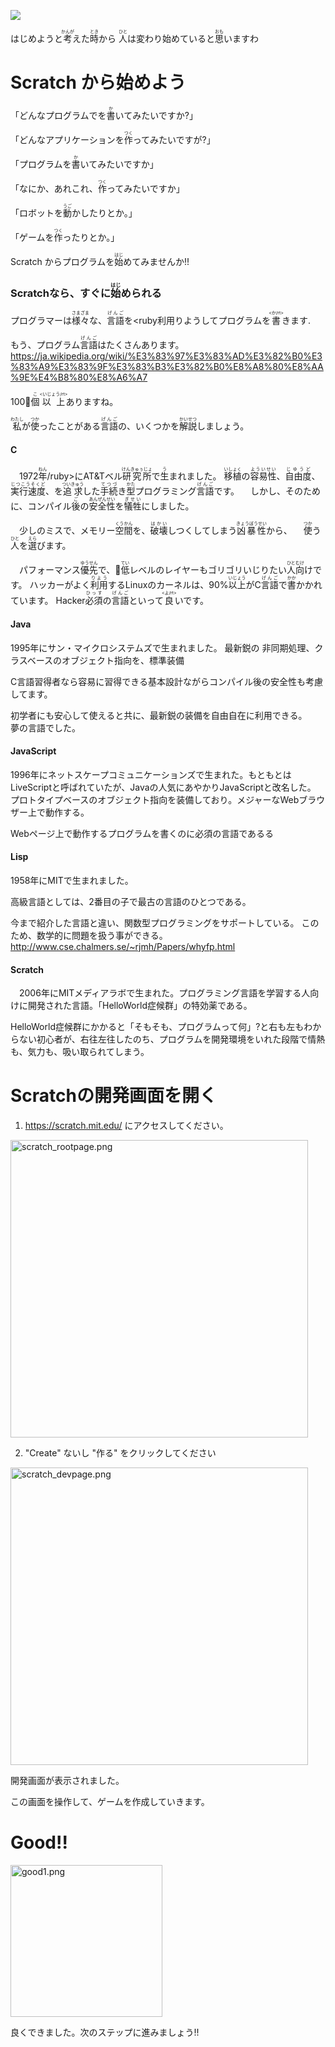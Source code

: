 ![](wizerd.png)


はじめようと<ruby>考<rt>かんが</rt></ruby>えた<ruby>時<rt>とき</rt></ruby>から <ruby>人<rt>ひと</rt></ruby>は<ruby>変</ruby>わり<ruby>始</ruby>めていると<ruby>思<rt>おも</rt></ruby>いますわ

# Scratch から<ruby>始</ruby>めよう
「どんなプログラムでを<ruby>書<rt>か</rt></ruby>いてみたいですか?」

「どんなアプリケーションを<ruby>作<rt>つく</rt></ruby>ってみたいですが?」

「プログラムを<ruby>書<rt>か</rt></ruby>いてみたいですか」

「なにか、あれこれ、<ruby>作<rt>つく</rt></ruby>ってみたいですか」

「ロボットを<ruby>動<rt>うご</rt></ruby>かしたりとか。」

「ゲームを<ruby>作<rt>つく</rt></ruby>ったりとか。」


 Scratch からプログラムを<ruby>始<rt>はじ</rt></ruby>めてみませんか!!


### Scratchなら、すぐに<ruby>始<rt>はじ</rt></ruby>められる
プログラマーは<ruby>様々<rt>さまざま</rt></ruby>な、<ruby>言語<rt>げんご</rt></ruby>を<ruby利用<rt>りよう</rt></ruby>してプログラムを<ruby>書<rt><か/rt></ruby>きます.

もう、プログラム<ruby>言語<rt>げんご</rt></ruby>はたくさんあります。
https://ja.wikipedia.org/wiki/%E3%83%97%E3%83%AD%E3%82%B0%E3%83%A9%E3%83%9F%E3%83%B3%E3%82%B0%E8%A8%80%E8%AA%9E%E4%B8%80%E8%A6%A7

100<ruby>個<rt>こ</rt></ruby><ruby>以上<rt><いじょう/rt></ruby>ありますね。


<ruby>私<rt>わたし</rt></ruby>が<ruby>使<rt>つか</rt></ruby>ったことがある<ruby>言語<rt>げんご</rt></ruby>の、いくつかを<ruby>解説<rt>かいせつ</rt></ruby>しましょう。

#### C
　1972<ruby>年<rt>ねん</rt>/ruby>にAT&Tベル<ruby>研究所<rt>けんきゅぅじょ</rt></ruby>で<ruby>生<rt>う</rt></ruby>まれました。
  <ruby>移植<rt>いしょく</rt></ruby>の<ruby>容易性<rt>よういせい</rt></ruby>、<ruby>自由度<rt>じゆうど</rt></ruby>、<ruby>実行速度<rt>じつこうそくど</rt></ruby>、を<ruby>追求<rt>ついきゅう</rt></ruby>した<ruby>手続<rt>てつづ</rt></ruby>き<ruby>型<rt>かた</rt></ruby>プログラミング<ruby>言語<rt>げんご</rt></ruby>です。
　しかし、そのために、コンパイル<ruby>後<rt>ご</rt></ruby>の<ruby>安全性<rt>あんぜんせい</rt></ruby>を<ruby>犠牲<rt>ぎせい</rt></ruby>にしました。

　少しのミスで、メモリー<ruby>空間<rt>くうかん</rt></ruby>を、<ruby>破壊<rt>はかい</rt></ruby>しつくしてしまう<ruby>凶暴性<rt>きょうぼうせい</rt></ruby>から、
　<ruby>使<rt>つか</rt></ruby>う<ruby>人<rt>ひと</rt></ruby>を<ruby>選<rt>えら</rt></ruby>びます。

　パフォーマンス<ruby>優先<rt>ゆうせん</rt></ruby>で、<ruby>低<rt>てい</rt></ruby>レベルのレイヤーもゴリゴリいじりたい<ruby>人向<rt>ひとむけ</rt></ruby>けです。
  ハッカーがよく<ruby>利用<rt>りよう</rt></ruby>するLinuxのカーネルは、90%<ruby>以上<rt>いじょう</rt></ruby>がC<ruby>言語<rt>げんご</rt></ruby>で<ruby>書<rt>かか</rt></ruby>かかれています。
  Hacker<ruby>必須<rt>ひっす</rt></ruby>の<ruby>言語<rt>げんご</rt></ruby>といって<ruby>良<rt><よ/rt></ruby>いです。

#### Java
 1995年にサン・マイクロシステムズで生まれました。
 <ruby>最新鋭</ruby>の <ruby>非同期処理</ruby>、クラスベースのオブジェクト<ruby>指向</ruby>を、<ruby>標準装備</ruby>

 C<ruby>言語</ruby><ruby>習得者</ruby>なら<ruby>容易</ruby>に<ruby>習得</ruby>できる<ruby>基本設計</ruby>ながらコンパイル<ruby>後</ruby>の<ruby>安全性</ruby>も<ruby>考慮</ruby>してます。

 <ruby>初学者</ruby>にも<ruby>安心</ruby>して<ruby>使</ruby>えると<ruby>共</ruby>に、<ruby>最新鋭</ruby>の<ruby>装備</ruby>を<ruby>自由自在</ruby>に<ruby>利用</ruby>できる。
　<ruby>夢</ruby>の<ruby>言語</ruby>でした。

#### JavaScript
 1996<ruby>年</ruby>にネットスケープコミュニケーションズで<ruby>生</ruby>まれた。もともとはLiveScriptと<ruby>呼</ruby>ばれていたが、Javaの<ruby>人気</ruby>にあやかりJavaScriptと<ruby>改名</ruby>した。
 プロトタイプベースのオブジェクト<ruby>指向</ruby>を<ruby>装備</ruby>しており。メジャーなWebブラウザー<ruby>上</ruby>で<ruby>動作</ruby>する。

 Webページ<ruby>上</ruby>で<ruby>動作</ruby>するプログラムを<ruby>書</ruby>くのに<ruby>必須</ruby>の<ruby>言語</ruby>であるる

#### Lisp
 1958<ruby>年</ruby>にMITで<ruby>生</ruby>まれました。

 <ruby>高級言語</ruby>としては、2<ruby>番目</ruby>の<ruby>子</ruby>で<ruby>最古</ruby>の<ruby>言語</ruby>のひとつである。

 <ruby>今</ruby>まで<ruby>紹介</ruby>した<ruby>言語</ruby>と<ruby>違</ruby>い、<ruby>関数型</ruby>プログラミングをサポートしている。
 このため、<ruby>数学的</ruby>に<ruby>問題</ruby>を<ruby>扱</ruby>う<ruby>事</ruby>ができる。
 http://www.cse.chalmers.se/~rjmh/Papers/whyfp.html


#### Scratch
　2006<ruby>年</ruby>にMITメディアラボで<ruby>生</ruby>まれた。プログラミング<ruby>言語</ruby>を<ruby>学習</ruby>する<ruby>人向</ruby>けに<ruby>開発</ruby>された<ruby>言語</ruby>。「HelloWorld<ruby>症候群</ruby>」の<ruby>特効薬</ruby>である。

HelloWorld<ruby>症候群</ruby>にかかると「そもそも、プログラムって<ruby>何</ruby>」?と<ruby>右</ruby>も<ruby>左</ruby>もわからない<ruby>初心者</ruby>が、<ruby>右往左往</ruby>したのち、プログラムを<ruby>開発環境</ruby>をいれた<ruby>段階</ruby>で<ruby>情熱</ruby>も、<ruby>気力</ruby>も、<ruby>吸</ruby>い<ruby>取</ruby>られてしまう。



# Scratchの<ruby>開発画面</ruby>を<ruby>開</ruby>く

1. https://scratch.mit.edu/ にアクセスしてください。
<img width="476" alt="scratch_rootpage.png" src="scratch_rootpage.png">


2. "Create" ないし "<ruby>作</ruby>る" をクリックしてください
<img width="476" alt="scratch_devpage.png" src="scratch_devpage.png">

<ruby>開発画面</ruby>が<ruby>表示</ruby>されました。

この<ruby>画面</ruby>を<ruby>操作</ruby>して、ゲームを<ruby>作成</ruby>していきます。


# Good!!
<img width="243" alt="good1.png" src="good.png">


<ruby>良</ruby>くできました。<ruby>次</ruby>のステップに<ruby>進</ruby>みましょう!!
